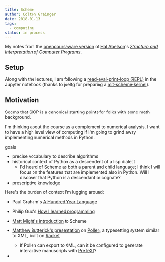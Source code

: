 ```yaml
---
title: Scheme
author: Colton Grainger
date: 2018-01-13
tags:
  - computing
status: in process 
---
```


My notes from the [opencourseware version](https://ocw.mit.edu/courses/electrical-engineering-and-computer-science/6-001-structure-and-interpretation-of-computer-programs-spring-2005/index.htm) of [Hal Abelson](https://en.wikipedia.org/wiki/Hal_Abelson)'s *[Structure and Interpretation of Computer Programs](https://mitpress.mit.edu/sicp/full-text/book/book.html)*.

## Setup

Along with the lectures, I am following a [read-eval-print-loop (REPL)](https://en.wikipedia.org/wiki/Read%E2%80%93eval%E2%80%93print_loop) in the Jupyter notebook (thanks to joeltg for preparing a [mit-scheme-kernel](https://github.com/joeltg/mit-scheme-kernel)).

## Motivation

Seems that SICP is a canonical starting points for folks with some math background. 

I'm thinking about the course as a complement to numerical analysis. I want to have a high level view of computing if I'm going to grind away implementing numerical methods in Python.

goals
- precise vocabulary to describe algorithms 
- historical context of Python as a descendent of a lisp dialect
  - I'd heard of Scheme as both a parent and child language; I think I will focus on the features that are implemented also in Python. Will I discover that Python is a descendant or cognate?
- prescriptive knowledge

Here's the burden of context I'm lugging around: 
- Paul Graham's [A Hundred Year Language](http://www.paulgraham.com/hundred.html)
- Philip Guo's [How I learned programming](http://www.pgbovine.net/how-i-learned-programming.htm)
- [Matt Might's introduction](http://matt.might.net/articles/best-programming-languages/#scheme) to Scheme
- [Matthew Butterick's presentation](https://www.youtube.com/watch?v=IMz09jYOgoc) on [Pollen](http://docs.racket-lang.org/pollen/), a typesetting system similar to XML, built on [Racket](https://en.wikipedia.org/wiki/Racket_(programming_language))
  - If Pollen can export to XML, can it be configured to generate interactive manuscripts with [PreTeXt](http://mathbook.pugetsound.edu/index.html)?





- 
